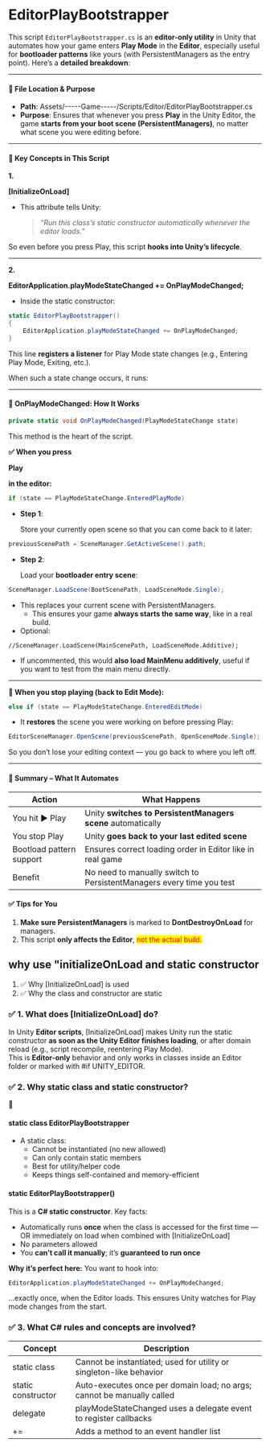 # EditorPlayBootstrapper

This script `EditorPlayBootstrapper.cs` is an **editor-only utility** in Unity that automates how your game enters **Play Mode** in the **Editor**, especially useful for **bootloader patterns** like yours (with PersistentManagers as the entry point). Here’s a **detailed breakdown**:

***

#### **🔹 File Location & Purpose**

* **Path**: Assets/-----Game-----/Scripts/Editor/EditorPlayBootstrapper.cs
* **Purpose**: Ensures that whenever you press **Play** in the Unity Editor, the game **starts from your boot scene (PersistentManagers)**, no matter what scene you were editing before.

***

#### **🔸 Key Concepts in This Script**

**1.**&#x20;

**\[InitializeOnLoad]**

*   This attribute tells Unity:

    > _“Run this class’s static constructor automatically whenever the editor loads.”_

So even before you press Play, this script **hooks into Unity’s lifecycle**.

***

**2.**&#x20;

**EditorApplication.playModeStateChanged += OnPlayModeChanged;**

* Inside the static constructor:

```csharp
static EditorPlayBootstrapper()
{
    EditorApplication.playModeStateChanged += OnPlayModeChanged;
}
```

This line **registers a listener** for Play Mode state changes (e.g., Entering Play Mode, Exiting, etc.).

When such a state change occurs, it runs:

***

#### **🔹 OnPlayModeChanged: How It Works**

```csharp
private static void OnPlayModeChanged(PlayModeStateChange state)
```

This method is the heart of the script.

**✅ When you press**&#x20;

**Play**

&#x20;**in the editor:**

```csharp
if (state == PlayModeStateChange.EnteredPlayMode)
```

*   **Step 1**:

    Store your currently open scene so that you can come back to it later:

```csharp
previousScenePath = SceneManager.GetActiveScene().path;
```

*   **Step 2**:

    Load your **bootloader entry scene**:

```csharp
SceneManager.LoadScene(BootScenePath, LoadSceneMode.Single);
```

* This replaces your current scene with PersistentManagers.
  * This ensures your game **always starts the same way**, like in a real build.
* Optional:

```
//SceneManager.LoadScene(MainScenePath, LoadSceneMode.Additive);
```

* If uncommented, this would **also load MainMenu additively**, useful if you want to test from the main menu directly.

***

**🔁 When you stop playing (back to Edit Mode):**

```csharp
else if (state == PlayModeStateChange.EnteredEditMode)
```

* It **restores** the scene you were working on before pressing Play:

```csharp
EditorSceneManager.OpenScene(previousScenePath, OpenSceneMode.Single);
```

So you don’t lose your editing context — you go back to where you left off.

***

#### **📌 Summary – What It Automates**

| **Action**               | **What Happens**                                                     |
| ------------------------ | -------------------------------------------------------------------- |
| You hit ▶ Play           | Unity **switches to PersistentManagers scene** automatically         |
| You stop Play            | Unity **goes back to your last edited scene**                        |
| Bootload pattern support | Ensures correct loading order in Editor like in real game            |
| Benefit                  | No need to manually switch to PersistentManagers every time you test |

#### **✅ Tips for You**

1. **Make sure PersistentManagers** is marked to **DontDestroyOnLoad** for managers.
2. This script **only affects the Editor**, <mark style="color:red;">not the actual build.</mark>

## why use "initializeOnLoad and static constructor

1. ✅ Why \[InitializeOnLoad] is used
2. ✅ Why the class and constructor are static

### **✅ 1. What does**  **\[InitializeOnLoad]**  **do?**

In Unity **Editor scripts**, \[InitializeOnLoad] makes Unity run the static constructor **as soon as the Unity Editor finishes loading**, or after domain reload (e.g., script recompile, reentering Play Mode).\
This is **Editor-only** behavior and only works in classes inside an Editor folder or marked with #if UNITY\_EDITOR.

### ✅ 2. Why static class and static constructor?

🔹&#x20;

#### **static class EditorPlayBootstrapper**

* A static class:
  * Cannot be instantiated (no new allowed)
  * Can only contain static members
  * Best for utility/helper code
  * Keeps things self-contained and memory-efficient

#### **static EditorPlayBootstrapper()**

This is a **C# static constructor**. Key facts:

* Automatically runs **once** when the class is accessed for the first time — OR immediately on load when combined with \[InitializeOnLoad]
* No parameters allowed
* You **can’t call it manually**; it’s **guaranteed to run once**

**Why it’s perfect here:** You want to hook into:

```csharp
EditorApplication.playModeStateChanged += OnPlayModeChanged;
```

…exactly once, when the Editor loads. This ensures Unity watches for Play mode changes from the start.

### **✅ 3. What C# rules and concepts are involved?**

| **Concept**        | **Description**                                                        |
| ------------------ | ---------------------------------------------------------------------- |
| static class       | Cannot be instantiated; used for utility or singleton-like behavior    |
| static constructor | Auto-executes once per domain load; no args; cannot be manually called |
| delegate           | playModeStateChanged uses a delegate event to register callbacks       |
| +=                 | Adds a method to an event handler list                                 |
